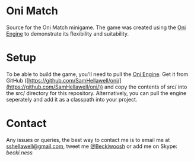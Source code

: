 Oni Match
=========
Source for the Oni Match minigame. The game was created using the [Oni Engine](https://github.com/SamHellawell/oni) to demonstrate its flexibility and suitability.

Setup
=====
To be able to build the game, you'll need to pull the [Oni Engine](https://github.com/SamHellawell/oni). Get it from GitHub ([https://github.com/SamHellawell/oni/](https://github.com/SamHellawell/oni/)) and copy the contents of src/ into the src/ directory for this repository. Alternatively, you can pull the engine seperately and add it as a classpath into your project.

Contact
=======
Any issues or queries, the best way to contact me is to email me at [sshellawell@gmail.com](mailto:sshellawell@gmail.com), tweet me [@Beckiwoosh](http://twitter.com/Beckiwoosh) or add me on Skype: *becki.ness*
